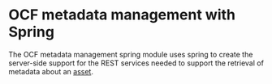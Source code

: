 <!-- SPDX-License-Identifier: CC-BY-4.0 -->
<!-- Copyright Contributors to the ODPi Egeria project. -->

# OCF metadata management with Spring

The OCF metadata management spring module uses spring to create the server-side support for the REST services
needed to support the retrieval of metadata about an [asset](../../../access-services/docs/concepts/assets).
